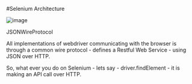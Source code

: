 
#Selenium Architecture


![image](https://github.com/user-attachments/assets/803e39f1-aff1-4e60-8ffa-e822fd7a3a10)


JSONWireProtocol

All implementations of webdriver communicating with the browser is through a common wire protocol - defines a Restful Web Service - using JSON over HTTP.

So, what ever you do on Selenium - lets say - driver.findElement - it is making an API call over HTTP.

